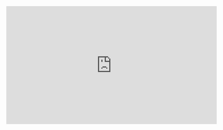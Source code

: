 <iframe width="560" height="315" src="https://www.youtube.com/embed/FW3_OPBxk2s" frameborder="0" allowfullscreen></iframe>
